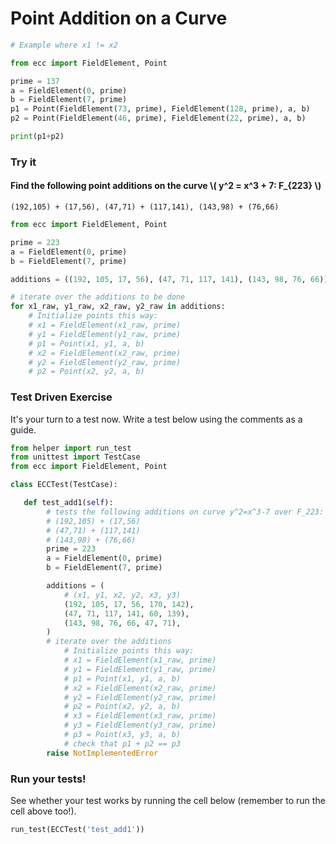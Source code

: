 
# Point Addition on a Curve


```python
# Example where x1 != x2

from ecc import FieldElement, Point

prime = 137
a = FieldElement(0, prime)
b = FieldElement(7, prime)
p1 = Point(FieldElement(73, prime), FieldElement(128, prime), a, b)
p2 = Point(FieldElement(46, prime), FieldElement(22, prime), a, b)

print(p1+p2)
```

### Try it

#### Find the following point additions on the curve  \\( y^2 = x^3 + 7: F_{223} \\)
```
(192,105) + (17,56), (47,71) + (117,141), (143,98) + (76,66)
```


```python
from ecc import FieldElement, Point

prime = 223
a = FieldElement(0, prime)
b = FieldElement(7, prime)

additions = ((192, 105, 17, 56), (47, 71, 117, 141), (143, 98, 76, 66))

# iterate over the additions to be done
for x1_raw, y1_raw, x2_raw, y2_raw in additions:
    # Initialize points this way:
    # x1 = FieldElement(x1_raw, prime)
    # y1 = FieldElement(y1_raw, prime)
    # p1 = Point(x1, y1, a, b)
    # x2 = FieldElement(x2_raw, prime)
    # y2 = FieldElement(y2_raw, prime)
    # p2 = Point(x2, y2, a, b)
```

### Test Driven Exercise

It's your turn to a test now. Write a test below using the comments as a guide.


```python
from helper import run_test
from unittest import TestCase
from ecc import FieldElement, Point

class ECCTest(TestCase):

   def test_add1(self):
        # tests the following additions on curve y^2=x^3-7 over F_223:
        # (192,105) + (17,56)
        # (47,71) + (117,141)
        # (143,98) + (76,66)
        prime = 223
        a = FieldElement(0, prime)
        b = FieldElement(7, prime)

        additions = (
            # (x1, y1, x2, y2, x3, y3)         
            (192, 105, 17, 56, 170, 142),
            (47, 71, 117, 141, 60, 139),
            (143, 98, 76, 66, 47, 71),
        )
        # iterate over the additions
            # Initialize points this way:
            # x1 = FieldElement(x1_raw, prime)
            # y1 = FieldElement(y1_raw, prime)
            # p1 = Point(x1, y1, a, b)
            # x2 = FieldElement(x2_raw, prime)
            # y2 = FieldElement(y2_raw, prime)
            # p2 = Point(x2, y2, a, b)
            # x3 = FieldElement(x3_raw, prime)
            # y3 = FieldElement(y3_raw, prime)
            # p3 = Point(x3, y3, a, b)
            # check that p1 + p2 == p3
        raise NotImplementedError
```

### Run your tests!

See whether your test works by running the cell below (remember to run the cell above too!).


```python
run_test(ECCTest('test_add1'))
```
